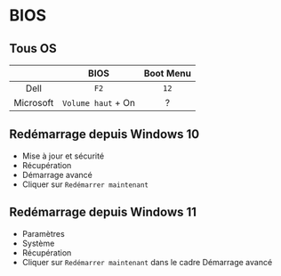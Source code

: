 # BIOS

## Tous OS

|           | BIOS               | Boot Menu |
|:---------:|:------------------:|:---------:|
| Dell      | `F2`               |   `12`    |
| Microsoft | `Volume haut` + On |  ?        |

## Redémarrage depuis Windows 10

- Mise à jour et sécurité
- Récupération
- Démarrage avancé
- Cliquer sur `Redémarrer maintenant`

## Redémarrage depuis Windows 11

- Paramètres
- Système
- Récupération
- Cliquer sur `Redémarrer maintenant` dans le cadre Démarrage avancé
